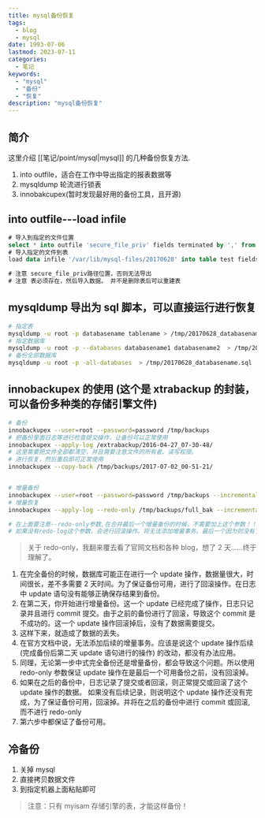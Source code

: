 ```yaml
---
title: mysql备份恢复
tags:
  - blog
  - mysql
date: 1993-07-06
lastmod: 2023-07-11
categories:
  - 笔记
keywords:
  - "mysql"
  - "备份"
  - "恢复"
description: "mysql备份恢复"
---
```


## 简介

这里介绍 [[笔记/point/mysql|mysql]] 的几种备份恢复方法.

1. into outfile，适合在工作中导出指定的报表数据等
2. mysqldump 轮流进行锁表
3. innobakcupex(暂时发现最好用的备份工具，且开源)

## into outfile---load infile

```sql
# 导入到指定的文件位置
select * into outfile 'secure_file_priv' fields terminated by ',' from test
# 导入指定的文件到表
load data infile '/var/lib/mysql-files/20170628' into table test fields terminated by ',';

# 注意 secure_file_priv路径位置，否则无法导出
# 注意 表必须存在，然后导入数据。 并不是删除表后可以重建表
```

## mysqldump 导出为 sql 脚本，可以直接运行进行恢复

```bash
# 指定表
mysqldump -u root -p databasename tablename > /tmp/20170628_databasename_tablename.sql
# 指定数据库
mysqldump -u root -p --databases databasename1 databasename2  > /tmp/20170628_databasename.sql
# 备份全部数据库
mysqldump -u root -p -all-databases  > /tmp/20170628_databasename.sql
```

## innobackupex 的使用 (这个是 xtrabackup 的封装，可以备份多种类的存储引擎文件)

```bash
# 备份
innobackupex --user=root --password=password /tmp/backups
# 把备份里面日志等进行检查提交操作，让备份可以正常使用
innobackupex --apply-log /extrabackup/2016-04-27_07-30-48/
# 这里需要把文件全部都清空，并且需要注意文件的所有者、读写权限。
# 进行恢复，然后重启即可正常使用
innobackupex --copy-back /tmp/backups/2017-07-02_00-51-21/


# 增量备份
innobackupex --user=root --password=password /tmp/backups --incremental --incremental-basedir=/tmp/backups/full_bak
# 增量恢复
innobackupex --apply-log --redo-only /tmp/backups/full_bak --incremental-dir=/tmp/backups/incremental_bak

# 在上面要注意--redo-only参数,在合并最后一个增量备份的时候，不需要加上这个参数！！
# 如果没有redo-log这个参数，会进行回滚操作。将无法添加增量事务。最后一个因为则没有了后续的增量事务。
```

> 关于 redo-only，我翻来覆去看了官网文档和各种 blog，想了 2 天......终于理解了。
 
1. 在完全备份的时候，数据库可能正在进行一个 update 操作，数据量很大，时间很长，差不多需要 2 天时间。为了保证备份可用，进行了回滚操作。在日志中 update 语句没有能够正确保存结果到备份。
2. 在第二天，你开始进行增量备份。这一个 update 已经完成了操作，日志只记录并且进行 commit 提交。由于之前的备份进行了回滚，导致这个 commit 是不成功的。这一个 update 操作回滚掉后，没有了数据需要提交。
3. 这样下来，就造成了数据的丢失。
4. 在官方文档中说，无法添加后续的增量事务。应该是说这个 update 操作后续 (完成备份后第二天 update 语句进行的操作) 的改动，都没有办法应用。
5. 同理，无论第一步中式完全备份还是增量备份，都会导致这个问题。所以使用 redo-only 参数保证 update 操作在是最后一个可用备份之前，没有回滚掉。
6. 如果在之后的备份中，日志记录了提交或者回滚，则正常提交或回滚了这个 update 操作的数据。  如果没有后续记录，则说明这个 update 操作还没有完成，为了保证备份可用，回滚掉。并将在之后的备份中进行 commit 或回滚,而不进行 redo-only
7. 第六步中都保证了备份可用。

## 冷备份

1. 关掉 mysql
2. 直接拷贝数据文件
3. 到指定机器上面粘贴即可
> 注意：只有 myisam 存储引擎的表，才能这样备份！
